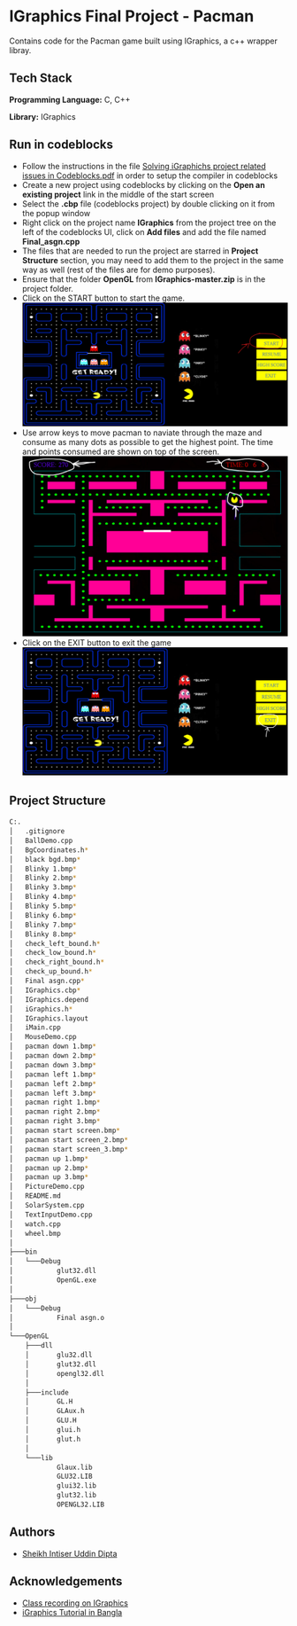 
# IGraphics Final Project - Pacman

Contains code for the Pacman game built using IGraphics, a c++ wrapper libray.

## Tech Stack

**Programming Language:** C, C++

**Library:** IGraphics

## Run in codeblocks
- Follow the instructions in the file [Solving iGraphichs project related issues in Codeblocks.pdf](https://drive.google.com/file/d/19sG4_nOUeBvJxjewzitg7s-DL4An0Ji0/view?usp=drive_link) in order to setup the compiler in codeblocks
- Create a new project using codeblocks by clicking on the **Open an existing project** link in the middle of the start screen
- Select the **.cbp** file (codeblocks project) by double clicking on it from the popup window
- Right click on the project name **IGraphics** from the project tree on the left of the codeblocks UI, click on **Add files** and add the file named **Final_asgn.cpp**
- The files that are needed to run the project are starred in **Project Structure** section, you may need to add them to the project in the same way as well (rest of the files are for demo purposes).
- Ensure that the folder **OpenGL** from **IGraphics-master.zip** is in the project folder.
- Click on the START button to start the game. 
  ![click on the start button](images/click_start_btn.png)
- Use arrow keys to move pacman to naviate through the maze and consume as many dots as possible to get the highest point. The time and points consumed are shown on top of the screen.
  ![move pacman, consume the dots, time and points are displayed](images/move_points_time.png)
- Click on the EXIT button to exit the game
  ![exit the game](images/exit_game.png)
  

## Project Structure

```bash
C:.
│   .gitignore
│   BallDemo.cpp
│   BgCoordinates.h*
│   black bgd.bmp*
│   Blinky 1.bmp*
│   Blinky 2.bmp*
│   Blinky 3.bmp*
│   Blinky 4.bmp*
│   Blinky 5.bmp*
│   Blinky 6.bmp*
│   Blinky 7.bmp*
│   Blinky 8.bmp*
│   check_left_bound.h*
│   check_low_bound.h*
│   check_right_bound.h*
│   check_up_bound.h*
│   Final asgn.cpp*
│   IGraphics.cbp*
│   IGraphics.depend
│   iGraphics.h*
│   IGraphics.layout
│   iMain.cpp
│   MouseDemo.cpp
│   pacman down 1.bmp*
│   pacman down 2.bmp*
│   pacman down 3.bmp*
│   pacman left 1.bmp*
│   pacman left 2.bmp*
│   pacman left 3.bmp*
│   pacman right 1.bmp*
│   pacman right 2.bmp*
│   pacman right 3.bmp*
│   pacman start screen.bmp*
│   pacman start screen_2.bmp*
│   pacman start screen_3.bmp*
│   pacman up 1.bmp*
│   pacman up 2.bmp*
│   pacman up 3.bmp*
│   PictureDemo.cpp
│   README.md
│   SolarSystem.cpp
│   TextInputDemo.cpp
│   watch.cpp
│   wheel.bmp
│
├───bin
│   └───Debug
│           glut32.dll
│           OpenGL.exe
│
├───obj
│   └───Debug
│           Final asgn.o
│
└───OpenGL
    ├───dll
    │       glu32.dll
    │       glut32.dll
    │       opengl32.dll
    │
    ├───include
    │       GL.H
    │       GLAux.h
    │       GLU.H
    │       glui.h
    │       glut.h
    │
    └───lib
            Glaux.lib
            GLU32.LIB
            glui32.lib
            glut32.lib
            OPENGL32.LIB
```
## Authors

- [Sheikh Intiser Uddin Dipta](https://github.com/sheikhDipta003)


## Acknowledgements
 - [Class recording on IGraphics](https://drive.google.com/file/d/1GCcOolvL5-7VL-Qydna8IV-ovv1U7tVK/view?usp=drive_link)
 - [iGraphics Tutorial in Bangla](https://youtube.com/playlist?list=PLKiZXxQe7OiDVNhkwgGZ6A6xW-zMbnSXb&si=AupD_d5SPIGKBhZO)
